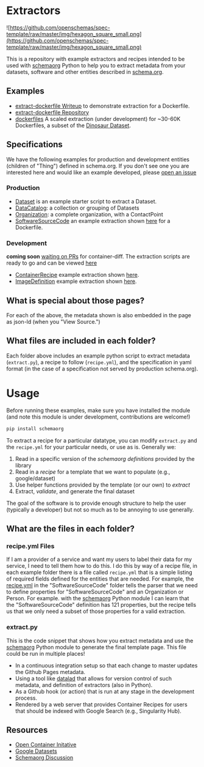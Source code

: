 # Extractors

![https://github.com/openschemas/spec-template/raw/master/img/hexagon_square_small.png](https://github.com/openschemas/spec-template/raw/master/img/hexagon_square_small.png)

This is a repository with example extractors and recipes intended to be used
with [schemaorg](https://openschemas.github.io/schemaorg/#Usage) Python 
to help you to extract metadata from your datasets,
software and other entities described in [schema.org](https://www.schema.org).

## Examples

 - [extract-dockerfile Writeup](https://vsoch.github.io/2018/schemaorg/) to demonstrate extraction for a Dockerfile.
 - [extract-dockerfile Repository](https://github.com/openbases/extract-dockerfile)
 - [dockerfiles](https://github.com/openschemas/dockerfiles) A scaled extraction (under development) for ~30-60K Dockerfiles, a subset of the [Dinosaur Dataset](https://vsoch.github.io/datasets/2018/dockerfiles/).

## Specifications

We have the following examples for production and development entities (children of "Thing")
defined in schema.org. If you don't see one you are interested here and would like an example
developed, please [open an issue](https://www.github.com/openschemas/extracters/issues)

### Production

 - [Dataset](Dataset) is an example starter script to extract a Dataset.
 - [DataCatalog](DataCatalog): a collection or grouping of Datasets
 - [Organization](Organization): a complete organization, with a ContactPoint
 - [SoftwareSourceCode](SoftwareSourceCode) an example extraction shown [here](https://openbases.github.io/extract-dockerfile/SoftwareSourceCode/) for a Dockerfile.

### Development

**coming soon** [waiting on PRs](https://github.com/openschemas/schemaorg/issues/8) for container-diff. The extraction scripts are ready to go and can be viewed [here](https://github.com/openschemas/dockerfiles)

 - [ContainerRecipe]() example extraction shown [here](https://openbases.github.io/extract-dockerfile/ContainerRecipe/).
 - [ImageDefinition]() example extraction shown [here](https://openbases.github.io/extract-dockerfile/ImageDefinition/).


## What is special about those pages?
For each of the above, the metadata shown is also embedded in the page as json-ld
(when you "View Source.") 

## What files are included in each folder?
Each folder above includes an example python script to extract metadata (`extract.py`), 
a recipe to follow (`recipe.yml`), and the specification in yaml format (in the 
case of a specification not served by production schema.org).


# Usage

Before running these examples, make sure you have installed the module (and note
this module is under development, contributions are welcome!)

```bash
pip install schemaorg
```

To extract a recipe for a particular datatype, you can modify `extract.py` and the 
`recipe.yml` for your particular needs, or use as is. Generally we:

 1. Read in a specific version of the *schemaorg definitions* provided by the library
 2. Read in a *recipe* for a template that we want to populate (e.g., google/dataset)
 3. Use helper functions provided by the template (or our own) to *extract*
 4. Extract, *validate*, and generate the final dataset

The goal of the software is to provide enough structure to help the user (typically a developer)
but not so much as to be annoying to use generally.

## What are the files in each folder?

### recipe.yml Files

If I am a provider of a service and want my users to label their data for my service,
I need to tell them how to do this. I do this by way of a recipe file, in each
example folder there is a file called `recipe.yml` that is a simple listing of required fields defined for the entities that are needed. For example, the [recipe.yml](SoftwareSourceCode/recipe.yml) in the 
"SoftwareSourceCode" folder tells the parser that we need to define
properties for "SoftwareSourceCode" and an Organization or Person. For example.
with the [schemaorg](https://www.github.com/openschemas/schemaorg) Python module 
I can learn that the "SoftwareSourceCode" definition has 121 properties, 
but the recipe tells us that we only need a subset of those
properties for a valid extraction.

### extract.py

This is the code snippet that shows how you extract metadata and use the 
[schemaorg](https://www.github.com/openschemas/schemaorg) Python module
to generate the final template page. This file could be run in multiple places!

 - In a continuous integration setup so that each change to master updates the Github Pages metadata.
 - Using a tool like [datalad](https://datalad.org) that allows for version control of such metadata, and definition of extractors (also in Python).
 - As a Github hook (or action) that is run at any stage in the development process.
 - Rendered by a web server that provides Container Recipes for users that should be indexed with Google Search (e.g., Singularity Hub).


## Resources

 - [Open Container Initative](https://github.com/opencontainers/)
 - [Google Datasets](https://www.blog.google/products/search/making-it-easier-discover-datasets/)
 - [Schemaorg Discussion](https://github.com/schemaorg/schemaorg/issues/2059#issuecomment-427208907)
